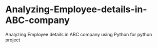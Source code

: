 # Analyzing-Employee-details-in-ABC-company
Analyzing Employee details in ABC company using Python for python project
